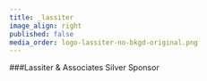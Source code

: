 ```yaml
---
title: _lassiter
image_align: right
published: false
media_order: logo-lassiter-no-bkgd-original.png
---
```


###Lassiter & Associates
Silver Sponsor